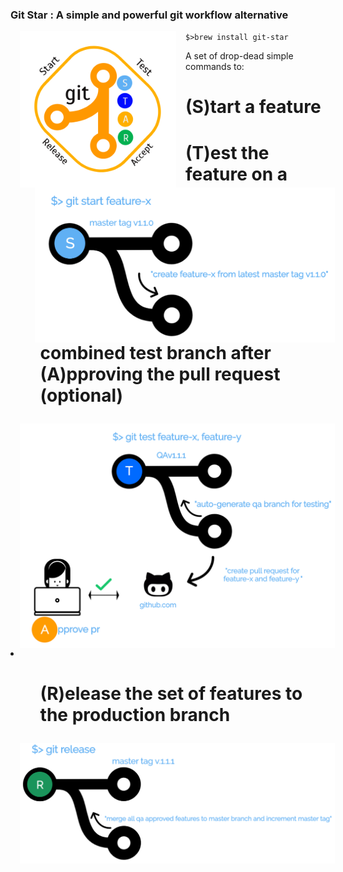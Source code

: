 
<h3>Git Star : A simple and powerful git workflow alternative</h3>
<img src="logo.png" width="250" style="padding: 0 15px; float: left;">
<code>$>brew install git-star</code>


A set of drop-dead simple commands to:
<ul>
	<li type="none"><h1><ul><b>(S)</b>tart a feature </h1>
		<li type="none"><img src="git-start.png" zwidth="450" style="padding: 0 15px; float: left;"></ul>
	<li type="none"><h1><ul><b>(T)</b>est the feature on a combined test branch after <b>(A)</b>pproving the pull request (optional)</h1>
		<li type="none"><img src="git-test.png" zwidth="450" style="padding: 0 15px; float: left;"></ul>
	<li><h1><ul><b>(R)</b>elease the set of features to the production branch</h1>
		<li type="none"><img src="git-release.png" zwidth="75%" style="padding: 0 15px; float: left;"></ul>	
</ul>

